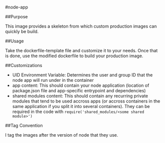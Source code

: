 #node-app

##Purpose

This image provides a skeleton from which custom production images can quickly be build.

##Usage

Take the dockerfile-template file and customize it to your needs. Once that is done, use the modified dockerfile to build your production image.

##Customizations

- UID Environment Variable: Determines the user and group ID that the node app will run under in the container
- app content: This should contain your node application (location of package.json file and app-specific entrypoint and dependencies)
- shared modules content: This should contain any recurring private modules that tend to be used accross apps (or accross containers in the same application if you split it into several containers). They can be required in the code with ```require('shared_modules/<some shared module>')```

##Tag Convention

I tag the images after the version of node that they use.


 
